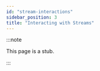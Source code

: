 ```yaml
---
id: "stream-interactions"
sidebar_position: 3
title: "Interacting with Streams"
---
```


:::note

This page is a stub.

:::
